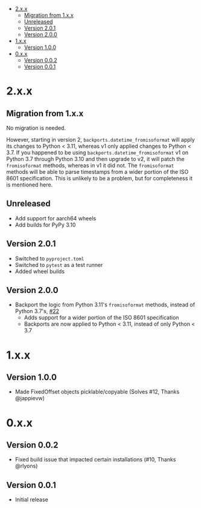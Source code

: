 <!-- Generated with "Markdown T​O​C" extension for Visual Studio Code -->
<!-- TOC anchorMode:github.com -->

- [2.x.x](#2xx)
  - [Migration from 1.x.x](#migration-from-1xx)
  - [Unreleased](#unreleased)
  - [Version 2.0.1](#version-201)
  - [Version 2.0.0](#version-200)
- [1.x.x](#1xx)
  - [Version 1.0.0](#version-100)
- [0.x.x](#0xx)
  - [Version 0.0.2](#version-002)
  - [Version 0.0.1](#version-001)


# 2.x.x

## Migration from 1.x.x

No migration is needed.

However, starting in version 2, `backports.datetime_fromisoformat` will apply its changes to Python < 3.11, whereas v1 only applied changes to Python < 3.7. If you happened to be using `backports.datetime_fromisoformat` v1 on Python 3.7 through Python 3.10 and then upgrade to v2, it will patch the `fromisoformat` methods, whereas in v1 it did not. The `fromisoformat` methods will be able to parse timestamps from a wider portion of the ISO 8601 specification. This is unlikely to be a problem, but for completeness it is mentioned here.

## Unreleased

* Add support for aarch64 wheels
* Add builds for PyPy 3.10

## Version 2.0.1

* Switched to `pyproject.toml`
* Switched to `pytest` as a test runner
* Added wheel builds

## Version 2.0.0

* Backport the logic from Python 3.11's `fromisoformat` methods, instead of Python 3.7's, [#22](https://github.com/movermeyer/backports.datetime_fromisoformat/pull/22)
  * Adds support for a wider portion of the ISO 8601 specification
  * Backports are now applied to Python < 3.11, instead of only Python < 3.7

# 1.x.x

## Version 1.0.0

* Made FixedOffset objects picklable/copyable (Solves #12, Thanks @jappievw)

# 0.x.x

## Version 0.0.2

* Fixed build issue that impacted certain installations (#10, Thanks @rlyons)

## Version 0.0.1

* Initial release
